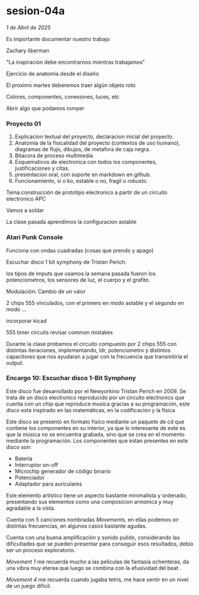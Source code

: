 # sesion-04a
*1 de Abril de 2025*

Es importante documentar nuestro trabajo

Zachary liberman

"La inspiración debe encontrarnos mientras trabajamos"

Ejercicio de anatomia desde el diseño 

El proximo martes deberemos traer algún objeto roto 

Colores, componentes, conexiones, luces, etc

Abrir algo que podamos romper

### Proyecto 01

1. Explicacion textual del proyecto, declaracion inicial del proyecto.
2. Anatomía de la fisicalidad del proyecto (contextos de uso humano), diagramas de flujo, dibujos, de metafora de caja negra.
3. Bitacora de proceso multimedia
4. Esquematicos de electronica con todos los componentes, justificaciones y citas.
5. presentacion oral, con soporte en markdown en github.
6. Funcionamiento, si o ko, estable o no, fragil o robusto.

Tema:construcción de prototipo electronico a partir de un circuito electronico APC

Vamos a soldar

La clase pasada aprendimos la configuracion astable

### Atari Punk Console

Funciona con ondas cuadradas (cosas que prendo y apago)

Escuchar disco 1 bit symphony de Tristan Perich.

los tipos de imputs que usamos la semana pasada fueron los potenciometros, los sensores de luz, el cuerpo y el grafito.

Modulación: Cambio de un valor

2 chips 555 vinculados, con el primero en modo astable y el segundo en modo ...

incorporar kicad

555 timer circuits
revisar common mistakes

Durante la clase probamos el circuito compuesto por 2 chips 555 con distintas iteraciones, implementando, ldr, potenciometro y distintos capacitores que nos ayudaran a jugar con la frecuencia que transmitiría el output.



### Encargo 10: Escuchar disco 1-Bit Symphony

Este disco fue desarrollado por el Newyorkino Tristan Perich en 2009.
Se trata de un disco electronico reproducido por un circuito electronico que cuenta con un chip que reproduce musica gracias a su programación, este disco esta inspirado en las matemáticas, en la codificación y la física

Este disco se presentó en formato fisíco mediante un paquete de cd que contiene los componentes en su interior, ya que lo interesante de este es que la música no se encuentra grabada, sino que se crea en el momento mediante la programación.
Los componentes que estan presentes en este disco son:

- Batería
- Interruptor on-off
- Microchip generador de código binario
- Potenciador 
- Adaptador para auriculares

Este elemento artístico tiene un aspecto bastante minimalista y ordenado, presentando sus elementos como una composicion armonica y muy agradable a la vista.

Cuenta con 5 canciones nombradas *Movements*, en ellas podemos oir distintas frecuencias, en algunos casos bastante agudas.

Cuenta con una buena amplificación y sonido pulido, considerando las dificultades que se pueden presentar para conseguir esos resultados, debío ser un proceso exploratorio.

*Movement 1* me recuerda mucho a las películas de fantasía ochenteras, da una vibra muy eterea que luego se combina con la efusividad del beat .

*Movement 4* me recuerda cuando jugaba tetris, me hace sentir en un nivel de un juego difícil.


